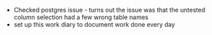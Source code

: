 - Checked postgres issue - turns out the issue was that the untested column selection had a few wrong table names
- set up this work diary to document work done every day
